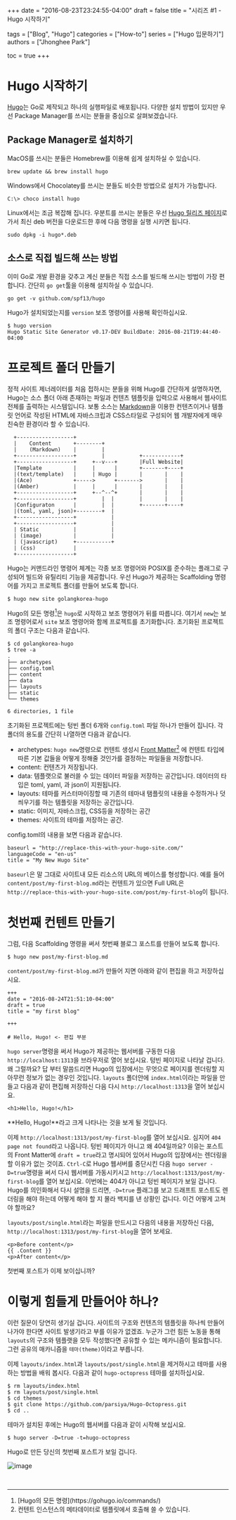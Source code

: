 +++
date = "2016-08-23T23:24:55-04:00"
draft = false
title = "시리즈 #1 - Hugo 시작하기"

tags = ["Blog", "Hugo"]
categories = ["How-to"]
series = ["Hugo 입문하기"]
authors = ["Jhonghee Park"]

toc = true
+++

# Hugo 시작하기

[Hugo](https://gohugo.io)는 Go로 제작되고 하나의 실행파일로 배포됩니다. 다양한 설치 방법이 있지만 우선 Package Manager를 쓰시는 분들을 중심으로 살펴보겠습니다.

## Package Manager로 설치하기

MacOS를 쓰시는 분들은 Homebrew를 이용해 쉽게 설치하실 수 있습니다.

```
brew update && brew install hugo
```

Windows에서 Chocolatey를 쓰시는 분들도 비슷한 방법으로 설치가 가능합니다.
```
C:\> choco install hugo
```

Linux에서는 조금 복잡해 집니다. 우분트를 쓰시는 분들은 우선 [Hugo 릴리즈 페이지](https://github.com/spf13/hugo/releases)로 가서 최신 deb 버전을 다운로드한 후에 다음 명령을 실행 시키면 됩니다.
```
sudo dpkg -i hugo*.deb
```

## 소스로 직접 빌드해 쓰는 방법
이미 Go로 개발 환경을 갖추고 계신 분들은 직접 소스를 빌드해 쓰시는 방법이 가장 편합니다. 간단히 `go get`툴을 이용해 설치하실 수 있습니다.
```
go get -v github.com/spf13/hugo
```

Hugo가 설치되었는지를 `version` 보조 명령어를 사용해 확인하십시요.
```
$ hugo version
Hugo Static Site Generator v0.17-DEV BuildDate: 2016-08-21T19:44:40-04:00
```

# 프로젝트 폴더 만들기

정적 사이트 제너레이터를 처음 접하시는 분들을 위해 Hugo를 간단하게 설명하자면, Hugo는 소스 폴더 아래 존재하는 파일과 컨텐츠 템플릿을 입력으로 사용해서 웹사이트 전체를 출력하는 시스템입니다. 보통 소스는 [Markdown](https://github.com/adam-p/markdown-here/wiki/Markdown-Cheatsheet)을 이용한 컨텐츠이거나 템플릿 언어로 작성된 HTML에 자바스크립과 CSS스타일로 구성되어 웹 개발자에게 매우 친숙한 환경이라 할 수 있습니다.

``` ascii
  +------------------+
  |    Content       +--------+
  |    (Markdown)    |        |
  +------------------+        |           +------------+
  +------------------+     +--v---+       |Full Website|
  |Template          |     |      |       +-------+----+
  |(text/template)   |     | Hugo |       |       |    |
  |(Ace)             +----->      +------->       |    |
  |(Amber)           |     |      |       |       |    |
  +------------------+     +--^--^+       |       |    |
  +------------------+        |  |        |       |    |
  |Configuraton      |        |  |        +-------+----+
  |(toml, yaml, json)+--------+  |
  +------------------+           |
  +------------------+           |
  | Static           |           |
  | (image)          |           |
  | (javascript)     +-----------+
  | (css)            |
  +------------------+
```

Hugo는 커맨드라인 명령어 체계는 각종 보조 명령어와 POSIX를 준수하는 플래그로 구성되어 빌드와 유틸리티 기능을 제공합니다. 우선 Hugo가 제공하는 Scaffolding 명령어를 가지고 프로젝트 폴더를 만들어 보도록 합니다.

```
$ hugo new site golangkorea-hugo
```
Hugo의 모든 명령<a href="#footnote-1"><sup>1</sup></a>은 `hugo`로 시작하고 보조 명령어가 뒤를 따릅니다. 여기서 `new`는 보조 명령어로서 `site` 보조 명령어와 함께 프로젝트를 초기화합니다. 초기화된 프로젝트의 폴더 구조는 다음과 같습니다.
```
$ cd golangkorea-hugo
$ tree -a
.
├── archetypes
├── config.toml
├── content
├── data
├── layouts
├── static
└── themes

6 directories, 1 file
```
초기화된 프로젝트에는 텅빈 폴더 6개와 `config.toml` 파일 하나가 만들어 집니다. 각 폴더의 용도를 간단히 나열하면 다음과 같습니다.

 * archetypes: `hugo new`명령으로 컨텐트 생성시 [Front Matter](https://gohugo.io/content/front-matter/)<a href="#footnote-2"><sup>2</sup></a> 에 컨텐트 타입에 따른 기본 값들을 어떻게 정해줄 것인가를 결정하는 파일들을 저장합니다.
 * content: 컨텐츠가 저장됩니다.
 * data: 템플랫으로 불러쓸 수 있는 데이터 파일을 저장하는 공간입니다. 데이터의 타입은 toml, yaml, 과 json이 지원됩니다.
 * layouts: 테마를 커스터마이징할 때 기존의 테마내 탬플릿의 내용을 수정하거나 덧씌우기를 하는 템플릿을 저장하는 공간입니다.
 * static: 이미지, 자바스크립, CSS등을 저장하는 공간
 * themes: 사이트의 테마를 저장하는 공간.

config.toml의 내용을 보면 다음과 같습니다.
```
baseurl = "http://replace-this-with-your-hugo-site.com/"
languageCode = "en-us"
title = "My New Hugo Site"
```
`baseurl`은 말 그대로 사이트내 모든 리소스의 URL의 베이스를 형성합니다. 예를 들어 `content/post/my-first-blog.md`라는 컨텐트가 있으면 Full URL은 `http://replace-this-with-your-hugo-site.com/post/my-first-blog`이 됩니다.

# 첫번째 컨텐트 만들기

그럼, 다음 Scaffolding 명령을 써서 첫번째 블로그 포스트를 만들어 보도록 합니다.
```
$ hugo new post/my-first-blog.md
```
`content/post/my-first-blog.md`가 만들어 지면 아래와 같이 편집을 하고 저장하십시요.
```
+++
date = "2016-08-24T21:51:10-04:00"
draft = true
title = "my first blog"

+++

# Hello, Hugo! <- 편집 부분
```
`hugo server`명령을 써서 Hugo가 제공하는 웹서버를 구동한 다음 `http://localhost:1313`을 브라우저로 열어 보십시요. 텅빈 페이지로 나타날 겁니다. 왜 그럴까요? 답 부터 말씀드리면 Hugo의 입장에서는 무엇으로 페이지를 렌더링할 지 아무런 정보가 없는 경우인 것입니다. `layouts` 폴더안에 `index.html`이라는 파일을 만들고 다음과 같이 편집해 저장하신 다음 다시 `http://localhost:1313`을 열어 보십시요.
```
<h1>Hello, Hugo!</h1>
```
**Hello, Hugo!**라고 크게 나타나는 것을 보게 될 것입니다.

이제 `http://localhost:1313/post/my-first-blog`를 열어 보십시요. 심지어 `404 page not found`라고 나옵니다. 텅빈 페이지가 아니고 왜 404일까요? 이유는 포스트의 Front Matter에 `draft = true`라고 명시되어 있어서 Hugo의 입장에서는 렌더링을 할 이유가 없는 것이죠. `Ctrl-C`로 Hugo 웹서버를 중단시킨 다음 `hugo server -D=true`명령을 써서 다시 웹서버를 가동시키시고 `http://localhost:1313/post/my-first-blog`를 열어 보십시요. 이번에는 404가 아니고 텅빈 페이지가 보일 겁니다. Hugo를 의인화해서 다시 설명을 드리면, `-D=true` 플래그를 보고 드래프트 포스트도 렌더링을 해야 하는데 어떻게 해야 할 지 몰라 백지를 낸 상황인 겁니다. 이건 어떻게 고쳐야 할까요?

`layouts/post/single.html`라는 파일을 만드시고 다음의 내용을 저장하신 다음, `http://localhost:1313/post/my-first-blog`을 열어 보세요.
```
<p>Before content</p>
{{ .Content }}
<p>After content</p>
```
첫번째 포스트가 이제 보이십니까?

# 이렇게 힘들게 만들어야 하나?
이런 질문이 당연히 생기실 겁니다. 사이트의 구조와 컨텐츠의 템플릿을 하나씩 만들어 나가야 한다면 사이트 발생기라고 부를 이유가 없겠죠. 누군가 그런 힘든 노동을 통해 `layouts`의 구조와 템플랫을 모두 작성했다면 공유할 수 있는 메카니즘이 필요합니다. 그런 공유의 매카니즘을 `테마(theme)`이라고 부릅니다.

이제 `layouts/index.html`과 `layouts/post/single.html`을 제거하시고 테마를 사용하는 방법을 배워 봅시다. 다음과 같이 `hugo-octopress` 테마를 설치하십시요.
```
$ rm layouts/index.html
$ rm layouts/post/single.html
$ cd themes
$ git clone https://github.com/parsiya/Hugo-Octopress.git
$ cd ..
```
테마가 설치된 후에는 Hugo의 웹서버를 다음과 같이 시작해 보십시요.
```
$ hugo server -D=true -t=hugo-octopress
```
Hugo로 만든 당신의 첫번째 포스트가 보일 겁니다.

![image](https://cloud.githubusercontent.com/assets/211484/17955233/9990f3c8-6a4e-11e6-8d3e-0c824453ba1f.png)


<br/>

<hr/>
<ol>
  <li><a id="footnote-1"></a>[Hugo의 모든 명령](https://gohugo.io/commands/)</li>
  <li><a id="footnote-2"></a>컨텐트 인스턴스의 메타데이터로 템플릿에서 호출해 쓸 수 있습니다.</li>
</ol>
<br/>
<br/>
<br/>
